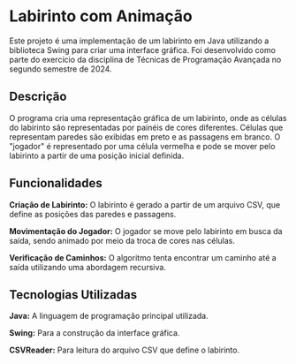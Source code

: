 <h1>Labirinto com Animação</h1>
Este projeto é uma implementação de um labirinto em Java utilizando a biblioteca Swing para criar uma interface gráfica. Foi desenvolvido como parte do exercício da disciplina de Técnicas de Programação Avançada no segundo semestre de 2024.

<h2>Descrição</h2>
O programa cria uma representação gráfica de um labirinto, onde as células do labirinto são representadas por painéis de cores diferentes. Células que representam paredes são exibidas em preto e as passagens em branco. O "jogador" é representado por uma célula vermelha e pode se mover pelo labirinto a partir de uma posição inicial definida.

<h2>Funcionalidades</h2>
<p><b>Criação de Labirinto:</b> O labirinto é gerado a partir de um arquivo CSV, que define as posições das paredes e passagens.</p>
<p><b>Movimentação do Jogador:</b> O jogador se move pelo labirinto em busca da saída, sendo animado por meio da troca de cores nas células.</p>
<p><b>Verificação de Caminhos:</b> O algoritmo tenta encontrar um caminho até a saída utilizando uma abordagem recursiva.</p>

<h2>Tecnologias Utilizadas</h2>
<p><b>Java:</b> A linguagem de programação principal utilizada.</p>
<p><b>Swing:</b> Para a construção da interface gráfica.</p>
<p><b>CSVReader:</b> Para leitura do arquivo CSV que define o labirinto.</p>
